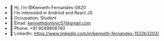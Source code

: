 - 👋 Hi, I’m @Kenneth-Fernandes-0620
- 👀 I’m interested in Android and React JS
- :briefcase:  Occupation: Student
- :email: Email: kennethdominic57@gmail.com
- :iphone: Phone: +91 9049806740
- :page_facing_up: LinkedIn: https://www.linkedin.com/in/kenneth-fernandes-1522b3203/

<!---
Kenneth-Fernandes-0620/Kenneth-Fernandes-0620 is a ✨ special ✨ repository because its `README.md` (this file) appears on your GitHub profile.
You can click the Preview link to take a look at your changes.
--->
